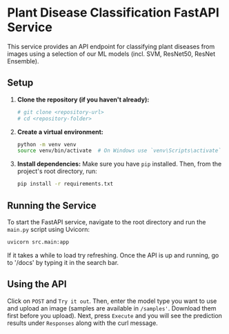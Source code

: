 # Plant Disease Classification FastAPI Service

This service provides an API endpoint for classifying plant diseases from images using a selection of our ML models (incl. SVM, ResNet50, ResNet Ensemble).

## Setup

1.  **Clone the repository (if you haven't already):**
    ```bash
    # git clone <repository-url>
    # cd <repository-folder>
    ```

2.  **Create a virtual environment:**
    ```bash
    python -m venv venv
    source venv/bin/activate  # On Windows use `venv\Scripts\activate`
    ```

3.  **Install dependencies:**
    Make sure you have `pip` installed. Then, from the project's root directory, run:
    ```bash
    pip install -r requirements.txt
    ```

## Running the Service

To start the FastAPI service, navigate to the root directory and run the `main.py` script using Uvicorn:

```bash
uvicorn src.main:app
```

If it takes a while to load try refreshing. Once the API is up and running, go to '/docs' by typing it in the search bar.

## Using the API

Click on `POST` and `Try it out`. Then, enter the model type you want to use and upload an image (samples are available in `/samples'`. Download them first before you upload). Next, press `Execute` and you will see the prediction results under `Responses` along with the curl message.